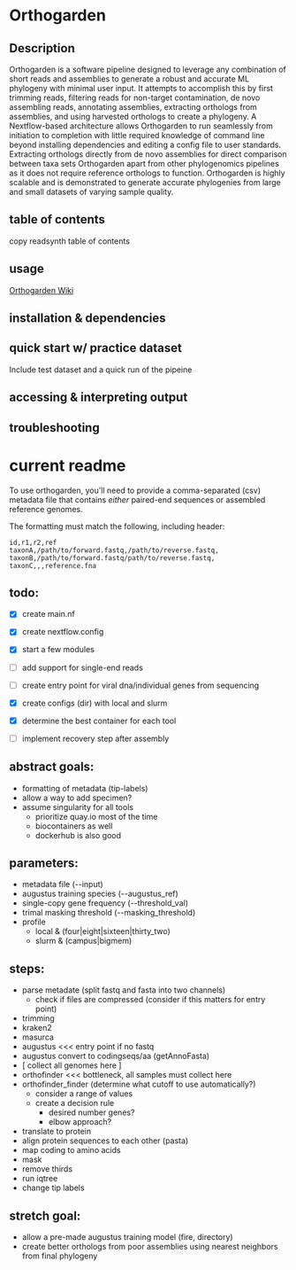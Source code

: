 # Orthogarden

## Description

Orthogarden is a software pipeline designed to leverage any combination of short reads and assemblies to generate a robust and accurate ML phylogeny with minimal user input. It attempts to accomplish this by first trimming reads, filtering reads for non-target contamination, de novo assembling reads, annotating assemblies, extracting orthologs from assemblies, and using harvested orthologs to create a phylogeny. A Nextflow-based architecture allows Orthogarden to run seamlessly from initiation to completion with little required knowledge of command line beyond installing dependencies and editing a config file to user standards. Extracting orthologs directly from de novo assemblies for direct comparison between taxa sets Orthogarden apart from other phylogenomics pipelines as it does not require reference orthologs to function. Orthogarden is highly scalable and is demonstrated to generate accurate phylogenies from large and small datasets of varying sample quality.

## table of contents
copy readsynth table of contents

## usage

[Orthogarden Wiki](https://github.com/jacksonhturner/orthogarden/wiki)

## installation & dependencies

## quick start w/ practice dataset

Include test dataset and a quick run of the pipeine

## accessing & interpreting output

## troubleshooting



# current readme

To use orthogarden, you'll need to provide a comma-separated (csv) metadata file that contains *either* paired-end sequences or assembled reference genomes.

The formatting must match the following, including header:
```
id,r1,r2,ref
taxonA,/path/to/forward.fastq,/path/to/reverse.fastq,
taxonB,/path/to/forward.fastq/path/to/reverse.fastq,
taxonC,,,reference.fna
```


## todo:
- [x] create main.nf
- [x] create nextflow.config
- [x] start a few modules
- [ ] add support for single-end reads
- [ ] create entry point for viral dna/individual genes from sequencing
- [x] create configs (dir) with local and slurm
- [x] determine the best container for each tool
- [ ] implement recovery step after assembly


## abstract goals:
- formatting of metadata (tip-labels)
- allow a way to add specimen?
- assume singularity for all tools
  - prioritize quay.io most of the time
  - biocontainers as well
  - dockerhub is also good


## parameters:
- metadata file (--input)
- augustus training species (--augustus_ref)
- single-copy gene frequency (--threshold_val)
- trimal masking threshold (--masking_threshold)
- profile
  - local & (four|eight|sixteen|thirty_two)
  - slurm & (campus|bigmem)


## steps:
- parse metadate (split fastq and fasta into two channels)
  - check if files are compressed (consider if this matters for entry point)
- trimming
- kraken2
- masurca
- augustus <<< entry point if no fastq
- augustus convert to codingseqs/aa (getAnnoFasta)
- [ collect all genomes here ]
- orthofinder <<< bottleneck, all samples must collect here
- orthofinder_finder (determine what cutoff to use automatically?)
  - consider a range of values
  - create a decision rule
    - desired number genes?
    - elbow approach?
- translate to protein
- align protein sequences to each other (pasta)
- map coding to amino acids
- mask
- remove thirds
- run iqtree
- change tip labels


## stretch goal:
- allow a pre-made augustus training model (fire, directory)
- create better orthologs from poor assemblies using nearest neighbors from final phylogeny

